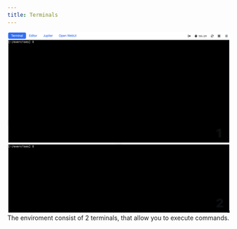 ```yaml
---
title: Terminals
---
```


![Terminals](terminals.png)
The enviroment consist of 2 terminals, that allow you to execute commands.

